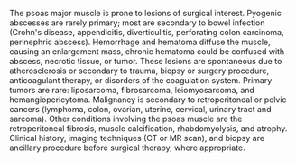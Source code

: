 The psoas major muscle is prone to lesions of surgical interest. Pyogenic abscesses are rarely primary; most are secondary to bowel infection (Crohn's disease, appendicitis, diverticulitis, perforating colon carcinoma, perinephric abscess). Hemorrhage and hematoma diffuse the muscle, causing an enlargement mass, chronic hematoma could be confused with abscess, necrotic tissue, or tumor. These lesions are spontaneous due to atherosclerosis or secondary to trauma, biopsy or surgery procedure, anticoagulant therapy, or disorders of the coagulation system. Primary tumors are rare: liposarcoma, fibrosarcoma, leiomyosarcoma, and hemangiopericytoma. Malignancy is secondary to retroperitoneal or pelvic cancers (lymphoma, colon, ovarian, uterine, cervical, urinary tract and sarcoma). Other conditions involving the psoas muscle are the retroperitoneal fibrosis, muscle calcification, rhabdomyolysis, and atrophy. Clinical history, imaging techniques (CT or MR scan), and biopsy are ancillary procedure before surgical therapy, where appropriate.